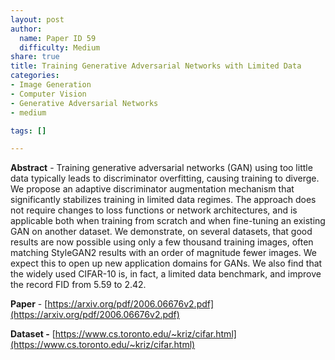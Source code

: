 ```yaml
---
layout: post
author:
  name: Paper ID 59
  difficulty: Medium
share: true
title: Training Generative Adversarial Networks with Limited Data
categories:
- Image Generation
- Computer Vision
- Generative Adversarial Networks
- medium

tags: []

---
```

**Abstract** - Training generative adversarial networks (GAN) using too little data typically leads to discriminator overfitting, causing training to diverge. We propose an adaptive discriminator augmentation mechanism that significantly stabilizes training in limited data regimes. The approach does not require changes to loss functions or network architectures, and is applicable both when training from scratch and when fine-tuning an existing GAN on another dataset. We demonstrate, on several datasets, that good results are now possible using only a few thousand training images, often matching StyleGAN2 results with an order of magnitude fewer images. We expect this to open up new application domains for GANs. We also find that the widely used CIFAR-10 is, in fact, a limited data benchmark, and improve the record FID from 5.59 to 2.42.

**Paper** - [https://arxiv.org/pdf/2006.06676v2.pdf](https://arxiv.org/pdf/2006.06676v2.pdf)

**Dataset -** [https://www.cs.toronto.edu/~kriz/cifar.html](https://www.cs.toronto.edu/~kriz/cifar.html)
    